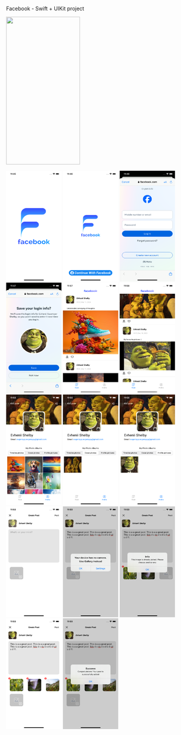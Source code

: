 Facebook - Swift + UIKit project

<img src="preview_images/gif.gif" width="200" height="400">

<img src="preview_images/1.png" width="150" height="300"> <img src="preview_images/2.png" width="150" height="300"> <img src="preview_images/3.png" width="150" height="300"> <img src="preview_images/4.png" width="150" height="300"> <img src="preview_images/5.png" width="150" height="300"> <img src="preview_images/6.png" width="150" height="300">
<img src="preview_images/7.png" width="150" height="300"> <img src="preview_images/8.png" width="150" height="300"> <img src="preview_images/9.png" width="150" height="300"> <img src="preview_images/10.png" width="150" height="300"> <img src="preview_images/11.png" width="150" height="300"> <img src="preview_images/12.png" width="150" height="300">
<img src="preview_images/13.png" width="150" height="300"> <img src="preview_images/14.png" width="150" height="300">
